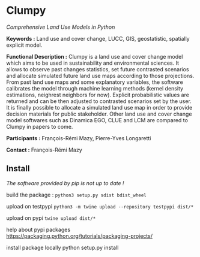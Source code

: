 # Clumpy

*Comprehensive Land Use Models in Python*

**Keywords :** Land use and cover change, LUCC, GIS, geostatistic, spatially explicit model.

**Functional Description :**
Clumpy is a land use and cover change model which aims to be used in sustainability and environmental sciences. It allows to observe past changes statistics, set future contrasted scenarios and allocate simulated future land use maps according to those projections.
From past land use maps and some explanatory variables, the software calibrates the model through machine learning methods (kernel density estimations, neighrest neighbors for now). Explicit probabilistic values are returned and can be then adjusted to contrasted scenarios set by the user. It is finally possible to allocate a simulated land use map in order to provide decision materials for public stakeholder.
Other land use and cover change model softwares such as Dinamica EGO, CLUE and LCM are compared to Clumpy in papers to come.

**Participants :**
François-Rémi Mazy,
Pierre-Yves Longaretti

**Contact :**
François-Rémi Mazy

## Install

*The software provided by pip is not up to date !*

build the package :
`python3 setup.py sdist bdist_wheel`

upload on testpypi
`python3 -m twine upload --repository testpypi dist/*`

upload on pypi
`twine upload dist/*`

help about pypi packages
https://packaging.python.org/tutorials/packaging-projects/

install package locally
python setup.py install
